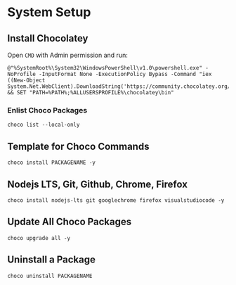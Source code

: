 # System Setup

## Install Chocolatey
Open `CMD` with Admin permission and run:
```
@"%SystemRoot%\System32\WindowsPowerShell\v1.0\powershell.exe" -NoProfile -InputFormat None -ExecutionPolicy Bypass -Command "iex ((New-Object System.Net.WebClient).DownloadString('https://community.chocolatey.org/install.ps1'))" && SET "PATH=%PATH%;%ALLUSERSPROFILE%\chocolatey\bin"
```

### Enlist Choco Packages
```
choco list --local-only
```

## Template for Choco Commands
```
choco install PACKAGENAME -y
```

## Nodejs LTS, Git, Github, Chrome, Firefox
```
choco install nodejs-lts git googlechrome firefox visualstudiocode -y
```

## Update All Choco Packages
```
choco upgrade all -y
```

## Uninstall a Package
```
choco uninstall PACKAGENAME
```
